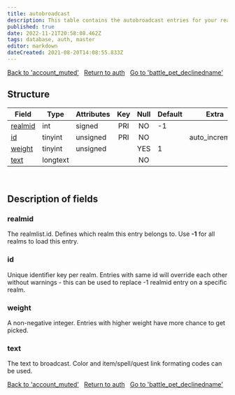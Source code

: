 ```yaml
---
title: autobroadcast
description: This table contains the autobroadcast entries for your realms. Values like it's activity, position and Timer (*.On, *.Center, *.Timer) are defined within the worldserver.conf. They are chosen randomly, based on their weight.
published: true
date: 2022-11-21T20:58:08.462Z
tags: database, auth, master
editor: markdown
dateCreated: 2021-08-20T14:08:55.833Z
---
```


<a href="https://trinitycore.info/en/database/master/auth/account_muted" class="mt-5 v-btn v-btn--depressed v-btn--flat v-btn--outlined theme--light v-size--default darkblue--text text--lighten-3"><span class="v-btn__content"><i aria-hidden="true" class="v-icon notranslate v-icon--left mdi mdi-arrow-left theme--light"></i><span>Back to 'account_muted'</span></span></a>&nbsp;&nbsp;&nbsp;<a href="https://trinitycore.info/en/database/master/auth/home" class="mt-5 v-btn v-btn--depressed v-btn--flat v-btn--outlined theme--light v-size--default darkblue--text text--lighten-3"><span class="v-btn__content"><i aria-hidden="true" class="v-icon notranslate v-icon--left mdi mdi-home-outline theme--light"></i><span>Return to auth</span></span></a>&nbsp;&nbsp;&nbsp;<a href="https://trinitycore.info/en/database/master/auth/battle_pet_declinedname" class="mt-5 v-btn v-btn--depressed v-btn--flat v-btn--outlined theme--light v-size--default darkblue--text text--lighten-3"><span class="v-btn__content"><span>Go to 'battle_pet_declinedname'</span><i aria-hidden="true" class="v-icon notranslate v-icon--right mdi mdi-arrow-right theme--light"></i></span></a>

## Structure

| Field | Type | Attributes | Key | Null | Default | Extra | Comment |
| --- | --- | --- | :---: | :---: | --- | --- | --- |
| [realmid](#realmid) | int | signed | PRI | NO | -1 |  |  |
| [id](#id-alt) | tinyint | unsigned | PRI | NO |  | auto_increment |  |
| [weight](#weight) | tinyint | unsigned |  | YES | 1 |  |  |
| [text](#text) | longtext |  |  | NO |  |  |  |
&nbsp;
## Description of fields

### realmid
The realmlist.id. Defines which realm this entry belongs to. Use **-1** for all realms to load this entry.
&nbsp;

### id <!-- {#id-alt} -->
Unique identifier key per realm. Entries with same id will override each other without warnings - this can be used to replace -1 realmid entry on a specific realm.
&nbsp;

### weight
A non-negative integer. Entries with higher weight have more chance to get picked.
&nbsp;

### text
The text to broadcast. Color and item/spell/quest link formating codes can be used.
&nbsp;

<a href="https://trinitycore.info/en/database/master/auth/account_muted" class="mt-5 v-btn v-btn--depressed v-btn--flat v-btn--outlined theme--light v-size--default darkblue--text text--lighten-3"><span class="v-btn__content"><i aria-hidden="true" class="v-icon notranslate v-icon--left mdi mdi-arrow-left theme--light"></i><span>Back to 'account_muted'</span></span></a>&nbsp;&nbsp;&nbsp;<a href="https://trinitycore.info/en/database/master/auth/home" class="mt-5 v-btn v-btn--depressed v-btn--flat v-btn--outlined theme--light v-size--default darkblue--text text--lighten-3"><span class="v-btn__content"><i aria-hidden="true" class="v-icon notranslate v-icon--left mdi mdi-home-outline theme--light"></i><span>Return to auth</span></span></a>&nbsp;&nbsp;&nbsp;<a href="https://trinitycore.info/en/database/master/auth/battle_pet_declinedname" class="mt-5 v-btn v-btn--depressed v-btn--flat v-btn--outlined theme--light v-size--default darkblue--text text--lighten-3"><span class="v-btn__content"><span>Go to 'battle_pet_declinedname'</span><i aria-hidden="true" class="v-icon notranslate v-icon--right mdi mdi-arrow-right theme--light"></i></span></a>

